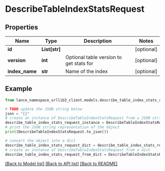 # DescribeTableIndexStatsRequest


## Properties

Name | Type | Description | Notes
------------ | ------------- | ------------- | -------------
**id** | **List[str]** |  | [optional] 
**version** | **int** | Optional table version to get stats for | [optional] 
**index_name** | **str** | Name of the index | [optional] 

## Example

```python
from lance_namespace_urllib3_client.models.describe_table_index_stats_request import DescribeTableIndexStatsRequest

# TODO update the JSON string below
json = "{}"
# create an instance of DescribeTableIndexStatsRequest from a JSON string
describe_table_index_stats_request_instance = DescribeTableIndexStatsRequest.from_json(json)
# print the JSON string representation of the object
print(DescribeTableIndexStatsRequest.to_json())

# convert the object into a dict
describe_table_index_stats_request_dict = describe_table_index_stats_request_instance.to_dict()
# create an instance of DescribeTableIndexStatsRequest from a dict
describe_table_index_stats_request_from_dict = DescribeTableIndexStatsRequest.from_dict(describe_table_index_stats_request_dict)
```
[[Back to Model list]](../README.md#documentation-for-models) [[Back to API list]](../README.md#documentation-for-api-endpoints) [[Back to README]](../README.md)


